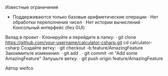 Известные ограничения
* Поддерживаются только базовые арифметические операции · Нет обработки переполнения чисел · Нет истории вычислений · Консольный интерфейс (без GUI)

Вклад в проект
· Клонируйте и перейдите в папку:
· git clone https://github.com/your-username/calculator-csharp.git cd calculator-csharp
Создайте ветку:
· git checkout -b feature/AmazingFeature
Закоммитьте изменения:
· git add .
· git commit -m "Add some AmazingFeature"
Запушьте ветку:
· git push origin feature/AmazingFeature

Автор
weifco
